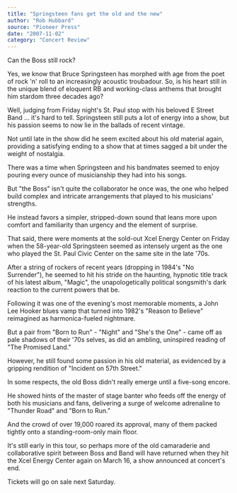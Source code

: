 ```yaml
---
title: "Springsteen fans get the old and the new"
author: "Rob Hubbard"
source: "Pioneer Press"
date: "2007-11-02"
category: "Concert Review"
---
```


Can the Boss still rock?

Yes, we know that Bruce Springsteen has morphed with age from the poet of rock 'n' roll to an increasingly acoustic troubadour. So, is his heart still in the unique blend of eloquent RB and working-class anthems that brought him stardom three decades ago?

Well, judging from Friday night's St. Paul stop with his beloved E Street Band ... it's hard to tell. Springsteen still puts a lot of energy into a show, but his passion seems to now lie in the ballads of recent vintage.

Not until late in the show did he seem excited about his old material again, providing a satisfying ending to a show that at times sagged a bit under the weight of nostalgia.

There was a time when Springsteen and his bandmates seemed to enjoy pouring every ounce of musicianship they had into his songs.

But "the Boss" isn't quite the collaborator he once was, the one who helped build complex and intricate arrangements that played to his musicians' strengths.

He instead favors a simpler, stripped-down sound that leans more upon comfort and familiarity than urgency and the element of surprise.

That said, there were moments at the sold-out Xcel Energy Center on Friday when the 58-year-old Springsteen seemed as intensely urgent as the one who played the St. Paul Civic Center on the same site in the late '70s.

After a string of rockers of recent years (dropping in 1984's "No Surrender"), he seemed to hit his stride on the haunting, hypnotic title track of his latest album, "Magic", the unapologetically political songsmith's dark reaction to the current powers that be.

Following it was one of the evening's most memorable moments, a John Lee Hooker blues vamp that turned into 1982's "Reason to Believe" reimagined as harmonica-fueled nightmare.

But a pair from "Born to Run" - "Night" and "She's the One" - came off as pale shadows of their '70s selves, as did an ambling, uninspired reading of "The Promised Land."

However, he still found some passion in his old material, as evidenced by a gripping rendition of "Incident on 57th Street."

In some respects, the old Boss didn't really emerge until a five-song encore.

He showed hints of the master of stage banter who feeds off the energy of both his musicians and fans, delivering a surge of welcome adrenaline to "Thunder Road" and "Born to Run."

And the crowd of over 19,000 roared its approval, many of them packed tightly onto a standing-room-only main floor.

It's still early in this tour, so perhaps more of the old camaraderie and collaborative spirit between Boss and Band will have returned when they hit the Xcel Energy Center again on March 16, a show announced at concert's end.

Tickets will go on sale next Saturday.
